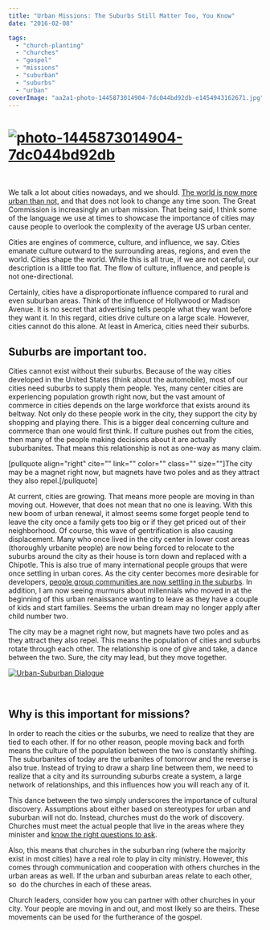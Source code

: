 ```yaml
---
title: "Urban Missions: The Suburbs Still Matter Too, You Know"
date: "2016-02-08"

tags: 
  - "church-planting"
  - "churches"
  - "gospel"
  - "missions"
  - "suburban"
  - "suburbs"
  - "urban"
coverImage: "aa2a1-photo-1445873014904-7dc044bd92db-e1454943162671.jpg"
---
```


# [![photo-1445873014904-7dc044bd92db](images/photo-1445873014904-7dc044bd92db.jpg)](http://blog.keelancook.com/wp-content/uploads/2016/02/photo-1445873014904-7dc044bd92db.jpg)

 

We talk a lot about cities nowadays, and we should. [The world is now more urban than not,](http://blog.keelancook.com/2015/11/the-new-urban-and-what-we-need-to-do-about-it.html) and that does not look to change any time soon. The Great Commission is increasingly an urban mission. That being said, I think some of the language we use at times to showcase the importance of cities may cause people to overlook the complexity of the average US urban center.

Cities are engines of commerce, culture, and influence, we say. Cities emanate culture outward to the surrounding areas, regions, and even the world. Cities shape the world. While this is all true, if we are not careful, our description is a little too flat. The flow of culture, influence, and people is not one-directional.

Certainly, cities have a disproportionate influence compared to rural and even suburban areas. Think of the influence of Hollywood or Madison Avenue. It is no secret that advertising tells people what they want before they want it. In this regard, cities drive culture on a large scale. However, cities cannot do this alone. At least in America, cities need their suburbs.

## **Suburbs are important too.**

Cities cannot exist without their suburbs. Because of the way cities developed in the United States (think about the automobile), most of our cities need suburbs to supply them people. Yes, many center cities are experiencing population growth right now, but the vast amount of commerce in cities depends on the large workforce that exists around its beltway. Not only do these people work in the city, they support the city by shopping and playing there. This is a bigger deal concerning culture and commerce than one would first think. If culture pushes out from the cities, then many of the people making decisions about it are actually suburbanites. That means this relationship is not as one-way as many claim.

\[pullquote align="right" cite="" link="" color="" class="" size=""\]The city may be a magnet right now, but magnets have two poles and as they attract they also repel.\[/pullquote\]

At current, cities are growing. That means more people are moving in than moving out. However, that does not mean that no one is leaving. With this new boom of urban renewal, it almost seems some forget people tend to leave the city once a family gets too big or if they get priced out of their neighborhood. Of course, this wave of gentrification is also causing displacement. Many who once lived in the city center in lower cost areas (thoroughly urbanite people) are now being forced to relocate to the suburbs around the city as their house is torn down and replaced with a Chipotle. This is also true of many international people groups that were once settling in urban cores. As the city center becomes more desirable for developers, [people group communities are now settling in the suburbs](http://blog.keelancook.com/2015/08/in-the-news-the-end-of-suburban-white-flight.html). In addition, I am now seeing murmurs about millennials who moved in at the beginning of this urban renaissance wanting to leave as they have a couple of kids and start families. Seems the urban dream may no longer apply after child number two.

The city may be a magnet right now, but magnets have two poles and as they attract they also repel. This means the population of cities and suburbs rotate through each other. The relationship is one of give and take, a dance between the two. Sure, the city may lead, but they move together.

[![Urban-Suburban Dialogue](images/698c2-urban-suburban-dialogue-e1454942448970.png)](https://keelancook.files.wordpress.com/2020/08/698c2-urban-suburban-dialogue-e1454942448970.png)

 

## **Why is this important for missions?**

In order to reach the cities or the suburbs, we need to realize that they are tied to each other. If for no other reason, people moving back and forth means the culture of the population between the two is constantly shifting. The suburbanites of today are the urbanites of tomorrow and the reverse is also true. Instead of trying to draw a sharp line between them, we need to realize that a city and its surrounding suburbs create a system, a large network of relationships, and this influences how you will reach any of it.

This dance between the two simply underscores the importance of cultural discovery. Assumptions about either based on stereotypes for urban and suburban will not do. Instead, churches must do the work of discovery. Churches must meet the actual people that live in the areas where they minister and [know the right questions to ask](http://blog.keelancook.com/2015/10/engaging-people-groups-cultural-expertise-vs-cultural-acquisition.html).

Also, this means that churches in the suburban ring (where the majority exist in most cities) have a real role to play in city ministry. However, this comes through communication and cooperation with others churches in the urban areas as well. If the urban and suburban areas relate to each other, so  do the churches in each of these areas.

Church leaders, consider how you can partner with other churches in your city. Your people are moving in and out, and most likely so are theirs. These movements can be used for the furtherance of the gospel.
